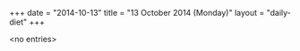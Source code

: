 +++
date = "2014-10-13"
title = "13 October 2014 (Monday)"
layout = "daily-diet"
+++


\<no entries\>

